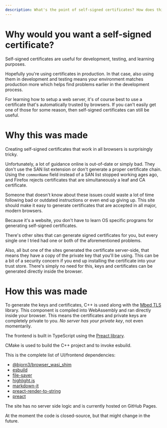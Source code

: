 ```yaml
---
description: What's the point of self-signed certificates? How does this tool help you create them and how was it made?
---
```


# Why would you want a self-signed certificate?

Self-signed certificates are useful for development, testing, and learning purposes.

Hopefully you're using certificates in production. In that case, also using
them in development and testing means your environment matches production more
which helps find problems earlier in the development process.

For learning how to setup a web server,
it's of course best to use a certificate that's automatically trusted by browsers.
If you can't easily get one of those for some reason, then self-signed certificates can still be useful.

# Why this was made

Creating self-signed certificates that work in all browsers is surprisingly tricky.

Unfortunately, a lot of guidance online is out-of-date or simply bad.
They don't use the SAN list extension or don't generate a proper certificate chain.
Using the `commonName` field instead of a SAN list stopped working ages ago, and
Firefox rejects certificates that are simultaneously a leaf and CA certificate.

Someone that doesn't know about these issues could waste a lot of time following bad or outdated instructions or even end up giving up.
This site should make it easy to generate certificates that are accepted in all major, modern browsers.

Because it's a website, you don't have to learn OS specific programs for generating self-signed certificates.

There's other sites that can generate signed certificates for you,
but every single one I tried had one or both of the aforementioned problems.

Also, all but one of the sites generated the certificate server-side,
that means they have a copy of the private key that you'll be using.
This can be a bit of a security concern if you end up installing the certificate into your trust store.
There's simply no need for this, keys and certificates can be generated directly inside the browser.

# How this was made

To generate the keys and certificates, C++ is used along with the [Mbed TLS](https://en.wikipedia.org/wiki/Mbed_TLS) library.
This component is compiled into WebAssembly and ran directly inside your browser.
This means the certificates and private keys are completely private to you.
*No server has your private key*, not even momentarily.

The frontend is built in TypeScript using the [Preact library](https://preactjs.com/).

CMake is used to build the C++ project and to invoke esbuild.

This is the complete list of UI/frontend dependencies:
* [@bjorn3/browser_wasi_shim](https://www.npmjs.com/package/@bjorn3/browser_wasi_shim)
* [esbuild](https://www.npmjs.com/package/esbuild)
* [file-saver](https://www.npmjs.com/package/file-saver)
* [highlight.js](https://www.npmjs.com/package/highlight.js)
* [markdown-it](https://www.npmjs.com/package/markdown-it)
* [preact-render-to-string](https://www.npmjs.com/package/preact-render-to-string)
* [preact](https://www.npmjs.com/package/preact)

The site has no server side logic and is currently hosted on GitHub Pages.

At the moment the code is closed-source, but that might change in the future.
